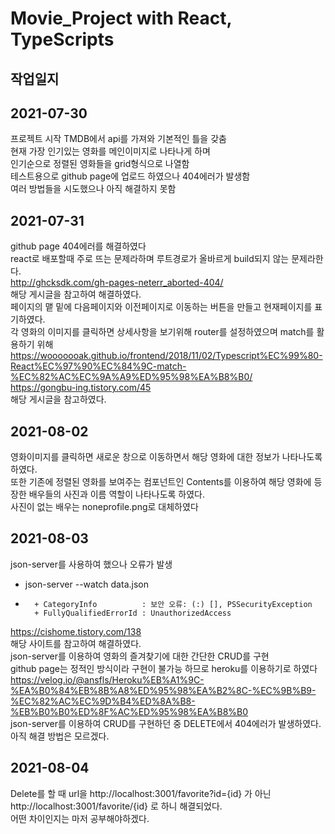 Movie_Project
with React, TypeScripts
============

작업일지
-------
2021-07-30
-----------
프로젝트 시작 TMDB에서 api를 가져와 기본적인 틀을 갖춤   
현재 가장 인기있는 영화를 메인이미지로 나타나게 하며   
인기순으로 정렬된 영화들을 grid형식으로 나열함   
테스트용으로 github page에 업로드 하였으나 404에러가 발생함   
여러 방법들을 시도했으나 아직 해결하지 못함   

2021-07-31
----------
github page 404에러를 해결하였다   
react로 배포할때 주로 뜨는 문제라하며 루트경로가 올바르게 build되지 않는 문제라한다.   
http://ghcksdk.com/gh-pages-neterr_aborted-404/   
해당 게시글을 참고하여 해결하였다.   
페이지의 맽 밑에 다음페이지와 이전페이지로 이동하는 버튼을 만들고 현재페이지를 표기하였다.   
각 영화의 이미지를 클릭하면 상세사항을 보기위해 router를 설정하였으며 match를 활용하기 위해   
https://wooooooak.github.io/frontend/2018/11/02/Typescript%EC%99%80-React%EC%97%90%EC%84%9C-match-%EC%82%AC%EC%9A%A9%ED%95%98%EA%B8%B0/   
https://gongbu-ing.tistory.com/45   
해당 게시글을 참고하였다.   

2021-08-02
----------
영화이미지를 클릭하면 새로운 창으로 이동하면서 해당 영화에 대한 정보가 나타나도록 하였다.   
또한 기존에 정렬된 영화를 보여주는 컴포넌트인 Contents를 이용하여 해당 영화에 등장한 배우들의 사진과 이름 역할이 나타나도록 하였다.   
사진이 없는 배우는 noneprofile.png로 대체하였다   

2021-08-03
----------
json-server를 사용하여 했으나 오류가 발생   
+ json-server --watch data.json   
+ ~~~~~~~~~~~   
    + CategoryInfo          : 보안 오류: (:) [], PSSecurityException   
    + FullyQualifiedErrorId : UnauthorizedAccess  
https://cishome.tistory.com/138   
해당 사이트를 참고하여 해결하였다.   
json-server를 이용하여 영화의 즐겨찾기에 대한 간단한 CRUD를 구현   
github page는 정적인 방식이라 구현이 불가능 하므로 heroku를 이용하기로 하였다   
https://velog.io/@ansfls/Heroku%EB%A1%9C-%EA%B0%84%EB%8B%A8%ED%95%98%EA%B2%8C-%EC%9B%B9-%EC%82%AC%EC%9D%B4%ED%8A%B8-%EB%B0%B0%ED%8F%AC%ED%95%98%EA%B8%B0   
json-server를 이용하여 CRUD를 구현하던 중 DELETE에서 404에러가 발생하였다.   
아직 해결 방법은 모르겠다.   

2021-08-04
----------
Delete를 할 때 url을 http://localhost:3001/favorite?id={id} 가 아닌    
http://localhost:3001/favorite/{id} 로 하니 해결되었다.   
어떤 차이인지는 마저 공부해야하겠다.   